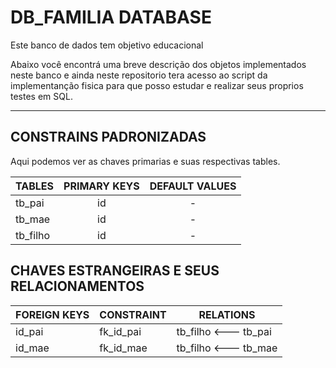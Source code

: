 # DB_FAMILIA DATABASE

Este banco de dados tem objetivo educacional 

Abaixo você encontrá uma breve descrição dos objetos implementados neste banco e ainda neste repositorio tera acesso ao script da implementanção fisica para que posso estudar e realizar seus proprios testes em SQL.

---

## **CONSTRAINS PADRONIZADAS**
    

Aqui podemos ver as chaves primarias e suas respectivas tables.
    
|TABLES|PRIMARY KEYS|DEFAULT VALUES|
|:-|:-:|:-:|
|tb_pai |id|-|
|tb_mae  |id|-|
|tb_filho|id|-|

## **CHAVES ESTRANGEIRAS E SEUS RELACIONAMENTOS**

|FOREIGN KEYS|CONSTRAINT|RELATIONS|
|-|-|-|
|id_pai|fk_id_pai|tb_filho   <---   tb_pai|
|id_mae|fk_id_mae|tb_filho   <---   tb_mae|